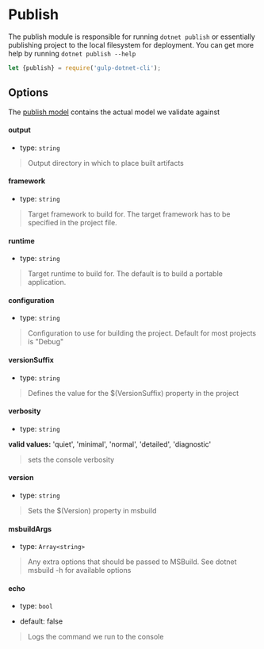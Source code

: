 # Publish

The publish module is responsible for running `dotnet publish` or essentially publishing project to the local filesystem for deployment. You can get more help by running `dotnet publish --help`

```js
let {publish} = require('gulp-dotnet-cli');

```


## Options

The [publish model](/lib/models/PublishModel.js) contains the actual model we validate against


#### output 

* type: `string`

> Output directory in which to place built artifacts

#### framework

* type: `string`

> Target framework to build for. The target framework has to be specified in the project file.

#### runtime

* type: `string`

> Target runtime to build for. The default is to build a portable application.

#### configuration 

* type: `string`

> Configuration to use for building the project. Default for most projects is  "Debug"

#### versionSuffix

* type: `string`

> Defines the value for the $(VersionSuffix) property in the project

#### verbosity 

* type: `string`

**valid values:** 'quiet', 'minimal', 'normal', 'detailed', 'diagnostic'

> sets the console verbosity

#### version 

* type: `string`

> Sets the $(Version) property in msbuild


#### msbuildArgs

* type: `Array<string>`

> Any extra options that should be passed to MSBuild. See dotnet msbuild -h for available options

#### echo

* type: `bool`

* default: false

> Logs the command we run to the console